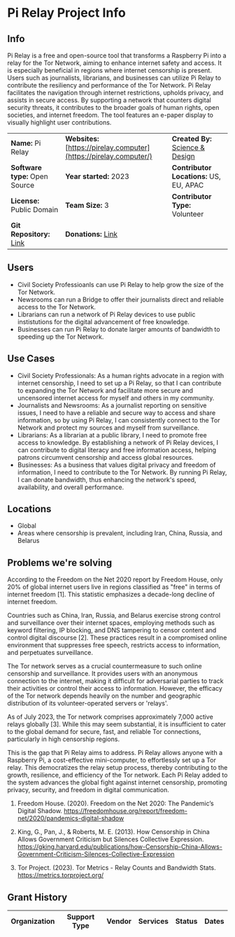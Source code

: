 # **Pi Relay Project Info**

## Info

Pi Relay is a free and open-source tool that transforms a Raspberry Pi into a relay for the Tor Network, aiming to enhance internet safety and access. It is especially beneficial in regions where internet censorship is present. Users such as journalists, librarians, and businesses can utilize Pi Relay to contribute the resiliency and performance of the Tor Network. Pi Relay facilitates the navigation through internet restrictions, upholds privacy, and assists in secure access. By supporting a network that counters digital security threats, it contributes to the broader goals of human rights, open societies, and internet freedom. The tool features an e-paper display to visually highlight user contributions.

|  |  |  |
| --- | --- | --- |
| **Name:** Pi Relay | **Websites:**<br>[https://pirelay.computer](https://pirelay.computer/) | **Created By:** [Science & Design](https://scidsg.org/) |
| **Software type:** Open Source | **Year started:** 2023 | **Contributor Locations:** US, EU, APAC |
| **License:** Public Domain | **Team Size:** 3 | **Contributor Type:** Volunteer |
| **Git Repository:** [Link](https://github.com/scidsg/pi-relay) | **Donations:** [Link](https://opencollective.com/scidsg/contribute/hush-line-support-55786) | 

## Users

- Civil Society Professioanls can use Pi Relay to help grow the size of the Tor Network.
- Newsrooms can run a Bridge to offer their journalists direct and reliable access to the Tor Network.
- Librarians can run a network of Pi Relay devices to use public instistutions for the digital advancement of free knowledge.
- Businesses can run Pi Relay to donate larger amounts of bandwidth to speeding up the Tor Network.

## Use Cases

- Civil Society Professionals: As a human rights advocate in a region with internet censorship, I need to set up a Pi Relay, so that I can contribute to expanding the Tor Network and facilitate more secure and uncensored internet access for myself and others in my community.
- Journalists and Newsrooms: As a journalist reporting on sensitive issues, I need to have a reliable and secure way to access and share information, so by using Pi Relay, I can consistently connect to the Tor Network and protect my sources and myself from surveillance.
- Librarians: As a librarian at a public library, I need to promote free access to knowledge. By establishing a network of Pi Relay devices, I can contribute to digital literacy and free information access, helping patrons circumvent censorship and access global resources.
- Businesses: As a business that values digital privacy and freedom of information, I need to contribute to the Tor Network. By running Pi Relay, I can donate bandwidth, thus enhancing the network's speed, availability, and overall performance.

## Locations

- Global
- Areas where censorship is prevalent, including Iran, China, Russia, and Belarus

## **Problems we're solving**

According to the Freedom on the Net 2020 report by Freedom House, only 20% of global internet users live in regions classified as "free" in terms of internet freedom [1]. This statistic emphasizes a decade-long decline of internet freedom.

Countries such as China, Iran, Russia, and Belarus exercise strong control and surveillance over their internet spaces, employing methods such as keyword filtering, IP blocking, and DNS tampering to censor content and control digital discourse [2]. These practices result in a compromised online environment that suppresses free speech, restricts access to information, and perpetuates surveillance.

The Tor network serves as a crucial countermeasure to such online censorship and surveillance. It provides users with an anonymous connection to the internet, making it difficult for adversarial parties to track their activities or control their access to information. However, the efficacy of the Tor network depends heavily on the number and geographic distribution of its volunteer-operated servers or 'relays'.

As of July 2023, the Tor network comprises approximately 7,000 active relays globally [3]. While this may seem substantial, it is insufficient to cater to the global demand for secure, fast, and reliable Tor connections, particularly in high censorship regions.

This is the gap that Pi Relay aims to address. Pi Relay allows anyone with a Raspberry Pi, a cost-effective mini-computer, to effortlessly set up a Tor relay. This democratizes the relay setup process, thereby contributing to the growth, resilience, and efficiency of the Tor network. Each Pi Relay added to the system advances the global fight against internet censorship, promoting privacy, security, and freedom in digital communication.

1. Freedom House. (2020). Freedom on the Net 2020: The Pandemic’s Digital Shadow. https://freedomhouse.org/report/freedom-net/2020/pandemics-digital-shadow 

2. King, G., Pan, J., & Roberts, M. E. (2013). How Censorship in China Allows Government Criticism but Silences Collective Expression. https://gking.harvard.edu/publications/how-Censorship-China-Allows-Government-Criticism-Silences-Collective-Expression

3. Tor Project. (2023). Tor Metrics - Relay Counts and Bandwidth Stats. https://metrics.torproject.org/ 

## Grant History

| **Organization** | **Support Type** | **Vendor** | **Services** | **Status** | **Dates** |
| --- | --- | --- | --- | --- | --- |

